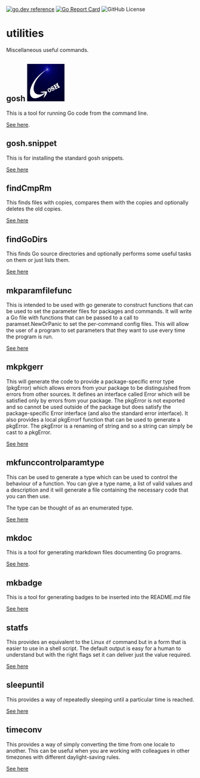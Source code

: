 <!-- Code generated by mkbadge; DO NOT EDIT. START -->
[![go.dev reference](https://img.shields.io/badge/go.dev-reference-green?logo=go)](https://pkg.go.dev/mod/github.com/snivelingsa/utilities)
[![Go Report Card](https://goreportcard.com/badge/github.com/snivelingsa/utilities)](https://goreportcard.com/report/github.com/snivelingsa/utilities)
![GitHub License](https://img.shields.io/github/license/nickwells/utilities)
<!-- Code generated by mkbadge; DO NOT EDIT. END -->
# utilities
Miscellaneous useful commands.


## gosh ![gosh](gosh/_images/gosh.100x100.gif)
This is a tool for running Go code from the command line.

[See here](gosh/_gosh.DOC.md).

## gosh.snippet
This is for installing the standard gosh snippets.

[See here](gosh.snippet/_gosh.snippet.DOC.md)

## findCmpRm
This finds files with copies, compares them with the copies and optionally
deletes the old copies.

[See here](findCmpRm/_findCmpRm.DOC.md)


## findGoDirs
This finds Go source directories and optionally performs some useful tasks on
them or just lists them.

[See here](findGoDirs/_findGoDirs.DOC.md)

## mkparamfilefunc
This is intended to be used with go generate to construct functions that can
be used to set the parameter files for packages and commands. It will write a
Go file with functions that can be passed to a call to paramset.NewOrPanic to
set the per-command config files. This will allow the user of a program to
set parameters that they want to use every time the program is run.

[See here](mkparamfilefunc/_mkparamfilefunc.DOC.md)

## mkpkgerr
This will generate the code to provide a package-specific error type
(pkgError) which allows errors from your package to be distinguished from
errors from other sources. It defines an interface called Error which will be
satisfied only by errors from your package. The pkgError is not exported and
so cannot be used outside of the package but does satisfy the
package-specific Error interface (and also the standard error interface). It
also provides a local pkgErrorf function that can be used to generate a
pkgError. The pkgError is a renaming of string and so a string can simply be
cast to a pkgError.

[See here](mkpkgerr/_mkpkgerr.DOC.md)

## mkfunccontrolparamtype
This can be used to generate a type which can be used to control the
behaviour of a function. You can give a type name, a list of valid values and
a description and it will generate a file containing the necessary code that
you can then use.

The type can be thought of as an enumerated type.

[See here](mkparamfilefunc/_mkparamfilefunc.DOC.md)

## mkdoc
This is a tool for generating markdown files documenting Go programs.

[See here](mkdoc/_mkdoc.DOC.md).

## mkbadge
This is a tool for generating badges to be inserted into the README.md file

[See here](mkbadge/_mkbadge.DOC.md)

## statfs
This provides an equivalent to the Linux `df` command but in a form that is easier
to use in a shell script. The default output is easy for a human to
understand but with the right flags set it can deliver just the value
required.

[See here](statfs/_statfs.DOC.md)

## sleepuntil
This provides a way of repeatedly sleeping until a particular time is
reached.

[See here](sleepuntil/_sleepuntil.DOC.md)

## timeconv
This provides a way of simply converting the time from one locale to
another. This can be useful when you are working with colleagues in other
timezones with different daylight-saving rules.

[See here](timeconv/_timeconv.DOC.md)

